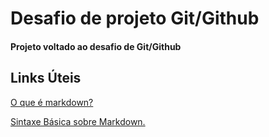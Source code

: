# Desafio de projeto Git/Github
#### Projeto voltado ao desafio de Git/Github

## Links Úteis

[O que é markdown?](https://www.markdownguide.org/getting-started/) 

[Sintaxe Básica sobre Markdown.](https://www.markdownguide.org/basic-syntax/)
